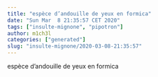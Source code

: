 ```yaml
---
title: "espèce d’andouille de yeux en formica"
date: "Sun Mar  8 21:35:57 CET 2020"
tags: ["insulte-mignone", "pipotron"]
author: m1ch3l
categories: ["generated"]
slug: "insulte-mignone/2020-03-08-21:35:57"
---
```


espèce d’andouille de yeux en formica
